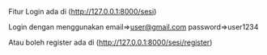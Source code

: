 Fitur Login
ada di (http://127.0.0.1:8000/sesi)

Login dengan menggunakan
 email=>user@gmail.com
 password=>user1234

 Atau boleh register
 ada di (http://127.0.0.1:8000/sesi/register)
 